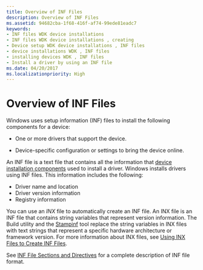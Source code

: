 ```yaml
---
title: Overview of INF Files
description: Overview of INF Files
ms.assetid: 94682cba-1f68-416f-af74-99ede81eadc7
keywords:
- INF files WDK device installations
- INF files WDK device installations , creating
- Device setup WDK device installations , INF files
- device installations WDK , INF files
- installing devices WDK , INF files
- Install a driver by using an INF file
ms.date: 04/20/2017
ms.localizationpriority: High
---
```


# Overview of INF Files

Windows uses setup information (INF) files to install the following components for a device:

-   One or more drivers that support the device.

-   Device-specific configuration or settings to bring the device online.

An INF file is a text file that contains all the information that [device installation components](https://docs.microsoft.com/previous-versions/ff541277(v=vs.85)) used to install a driver. Windows installs drivers using INF files. This information includes the following:

-   Driver name and location
-   Driver version information
-   Registry information

You can use an *INX* file to automatically create an INF file. An INX file is an INF file that contains string variables that represent version information. The Build utility and the [Stampinf](https://docs.microsoft.com/windows-hardware/drivers/devtest/stampinf) tool replace the string variables in INX files with text strings that represent a specific hardware architecture or framework version. For more information about INX files, see [Using INX Files to Create INF Files](https://docs.microsoft.com/windows-hardware/drivers/wdf/using-inx-files-to-create-inf-files).


See [INF File Sections and Directives](inf-file-sections-and-directives.md) for a complete description of INF file format.

